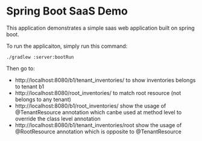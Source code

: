 Spring Boot SaaS Demo
========================

This application demonstrates a simple saas web application built on spring boot.

To run the applicaiton, simply run this command:

    ./gradlew :server:bootRun

Then go to:

* http://localhost:8080/b1/tenant_inventories/ to show inventories belongs to tenant b1
* http://localhost:8080/root_inventories/ to match root resource (not belongs to any tenant)
* http://localhost:8080/b1/root_inventories/ show the usage of @TenantResource annotation which canbe used at method level to override the class level annotation
* http://localhost:8080/b1/tenant_inventories/root show the usage of @RootResource annotation which is opposite to @TenantResource
